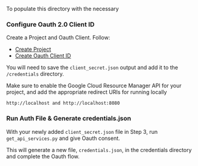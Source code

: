 To populate this directory with the necessary

### Configure Oauth 2.0 Client ID
Create a Project and Oauth Client. Follow:
* [Create Project](https://developers.google.com/workspace/guides/create-project) 
* [Create Oauth Client ID](https://developers.google.com/identity/gsi/web/guides/get-google-api-clientid) 

You will need to save the `client_secret.json` output and add it to the `/credentials` directory.

Make sure to enable the Google Cloud Resource Manager API for your project, and add the appropriate redirect URIs for running locally
```
http://localhost and http://localhost:8080
```

### Run Auth File & Generate credentials.json
With your newly added `client_secret.json` file in Step 3, run `get_api_services.py` and give Oauth consent. 

This will generate a new file, `credentials.json`, in the credentials directory and complete the Oauth flow. 